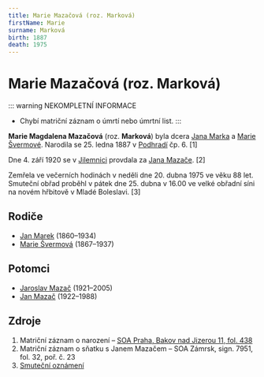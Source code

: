 ```yaml
---
title: Marie Mazačová (roz. Marková)
firstName: Marie
surname: Marková
birth: 1887
death: 1975
---
```

# Marie Mazačová (roz. Marková)

::: warning NEKOMPLETNÍ INFORMACE
- Chybí matriční záznam o úmrtí nebo úmrtní list.
:::

**Marie Magdalena Mazačová** (roz. **Marková**) byla dcera [Jana Marka](marek-jan-1860.md) a [Marie Švermové](svermova-marie-1867.md). Narodila se 25. ledna 1887 v [Podhradí](https://cs.wikipedia.org/wiki/Podhrad%C3%AD_(Bakov_nad_Jizerou)) čp. 6. [1]

Dne 4. září 1920 se v [Jilemnici](https://cs.wikipedia.org/wiki/Jilemnice) provdala za [Jana Mazače](mazac-jan-1891.md). [2]

Zemřela ve večerních hodinách v neděli dne 20. dubna 1975 ve věku 88 let. Smuteční obřad proběhl v pátek dne 25. dubna v 16.00 ve velké obřadní síni na novém hřbitově v Mladé Boleslavi. [3]


## Rodiče

- [Jan Marek](marek-jan-1860.md) (1860–1934)
- [Marie Švermová](svermova-marie-1867.md) (1867–1937)


## Potomci

- [Jaroslav Mazač](mazac-jaroslav-1921.md) (1921–2005)
- [Jan Mazač](mazac-jan-1922.md) (1922–1988)


## Zdroje

1. Matriční záznam o narození – [SOA Praha, Bakov nad Jizerou 11, fol. 438](https://ebadatelna.soapraha.cz/d/3755/213)
2. Matriční záznam o sňatku s Janem Mazačem – SOA Zámrsk, sign. 7951, fol. 32, poř. č. 23
3. [Smuteční oznámení](../images/markova-marie-1887-parte.pdf)
